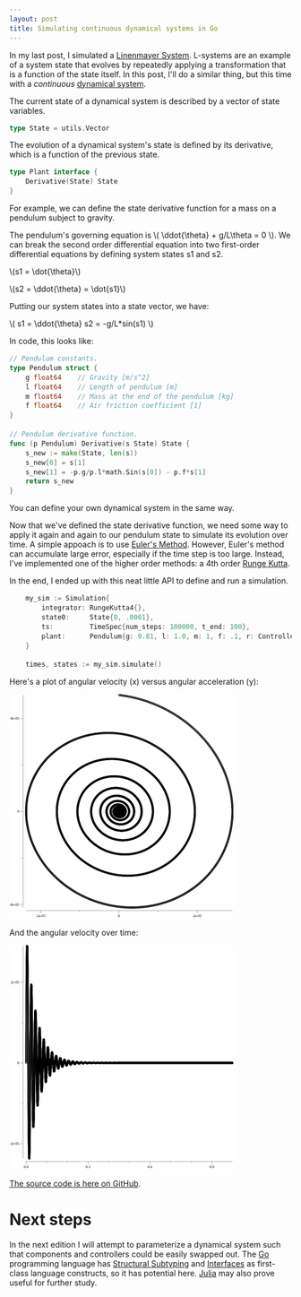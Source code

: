 ```yaml
---
layout: post
title: Simulating continuous dynamical systems in Go 
---
```


In my last post, I simulated a [Linenmayer System](https://en.wikipedia.org/wiki/L-system). L-systems are an example of a system state that evolves by repeatedly applying a transformation that is a function of the state itself. In this post, I'll do a similar thing, but this time with a *continuous* [dynamical system](https://en.wikipedia.org/wiki/Dynamical_systems_theory).

The current state of a dynamical system is described by a vector of state variables.
```go
type State = utils.Vector
```

The evolution of a dynamical system's state is defined by its derivative, which is a function of the previous state. 
```go
type Plant interface {
    Derivative(State) State
}
```

For example, we can define the state derivative function for a mass on a pendulum subject to gravity.

The pendulum's governing equation is \\( \ddot{\theta} + g/L\theta = 0 \\). We can break the second order differential equation into two first-order differential equations by defining system states s1 and s2.

\\(s1 = \dot{\theta}\\)

\\(s2 = \ddot{\theta} = \dot{s1}\\)

Putting our system states into a state vector, we have:

\\(
    s1 = \ddot{\theta}
    s2 = -g/L*sin(s1)
\\)

In code, this looks like:

```go
// Pendulum constants.
type Pendulum struct {
	g float64    // Gravity [m/s^2]
	l float64    // Length of pendulum [m]
	m float64    // Mass at the end of the pendulum [kg]
	f float64    // Air friction coefficient [1]
}

// Pendulum derivative function.
func (p Pendulum) Derivative(s State) State {
	s_new := make(State, len(s))
	s_new[0] = s[1]
	s_new[1] = -p.g/p.l*math.Sin(s[0]) - p.f*s[1]
	return s_new
}
```

You can define your own dynamical system in the same way.

Now that we've defined the state derivative function, we need some way to apply it again and again to our pendulum state to simulate its evolution over time. A simple appoach is to use [Euler's Method](https://en.wikipedia.org/wiki/Euler_method). However, Euler's method can accumulate large error, especially if the time step is too large. Instead, I've implemented one of the higher order methods: a 4th order [Runge Kutta](https://en.wikipedia.org/wiki/Runge%E2%80%93Kutta_methods).

In the end, I ended up with this neat little API to define and run a simulation.
```go
	my_sim := Simulation{
		integrator: RungeKutta4{},
		state0:     State{0, .0001},
		ts:         TimeSpec{num_steps: 100000, t_end: 100},
		plant:      Pendulum{g: 9.81, l: 1.0, m: 1, f: .1, r: Controlled{}},
	}

	times, states := my_sim.simulate()
```

<!-- Here's a pretty gif of a pendulum with air resistance:
<img src="../images/pendulum.gif" width="400"> -->

Here's a plot of angular velocity (x) versus angular acceleration (y):

<img src="../images/rk4_state_space.png" width="400">

And the angular velocity over time:

<img src="../images/rk4_velocity.png" width="400">

[The source code is here on GitHub](https://github.com/acjensen/control).

# Next steps

In the next edition I will attempt to parameterize a dynamical system such that components and controllers could be easily swapped out. The [Go](https://golang.org/) programming language has [Structural Subtyping](https://en.wikipedia.org/wiki/Structural_type_system) and [Interfaces](https://en.wikipedia.org/wiki/Interface_(computing)) as first-class language constructs, so it has potential here. [Julia](https://julialang.org/) may also prove useful for further study.